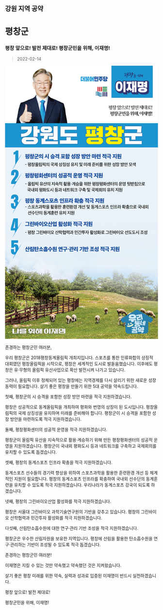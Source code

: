 ## 강원 지역 공약

# 평창군

### 평창 앞으로! 발전 제대로! 평창군민을 위해, 이재명!
> 2022-02-14

![평창군 지역공약](./005_010_015.png)

존경하는 평창군민 여러분,

 

우리 평창군은 2018평창동계올림픽 개최지입니다. 스포츠를 통한 인류화합의 상징적 대회였던 평창올림픽을 시작으로, 평창은 세계적인 도시로 발돋움했습니다. 이후에도 평창은 유·무형의 올림픽 유산사업으로 확산 발전시켜 나가고 있습니다.

 

그러나, 올림픽 이후 정체되어 있는 평창에는 지역경제를 다시 살리기 위한 새로운 성장동력이 필요합니다. 살기 좋은 평창을 만들기 위한 5대 공약을 약속드립니다.

 

첫째, 평창군의 시 승격을 포함한 성장 방안 마련을 적극 지원하겠습니다. 

평창은 성공적으로 동계올림픽을 개최하여 평화와 번영의 상징이 된 도시입니다. 평창올림픽의 국제 상징성을 유지하며 미래를 준비해야 합니다. 평창군이 시 승격을 포함한 성장 방안을 마련하도록 적극 지원하겠습니다. 

 

둘째, 평창평화센터의 성공적 운영을 적극 지원하겠습니다.

평창군이 올림픽 유산을 지속적으로 활용·계승하기 위해 만든 평창평화센터의 성공적 운영을 지원하겠습니다. 평창군이 국내외 평화도시 등과 네트워크를 구축하고 국제회의를 유치할 수 있도록 돕겠습니다. 

 

셋째, 평창의 동계스포츠 인프라 확충을 적극 지원하겠습니다.

동계스포츠 선수들의 경기력 향상을 위하여 스포츠과학을 활용한 훈련환경 개선 등 체계적인 지원이 필요합니다. 평창의 동계스포츠 인프라를 확충하여 국내외 선수단의 동계훈련을 유치할 수 있도록 적극 지원하겠습니다. 우리나라가 동계스포츠 강국이 되도록 하겠습니다. 

 

넷째, 평창의 그린바이오산업 활성화를 적극 지원하겠습니다.

평창은 서울대 그린바이오 과학기술연구원의 기반을 갖추고 있습니다. 평창의 그린바이오 산학협력과 민간투자 활성화를 적극 지원하겠습니다. 

 

다섯째, 산림탄소흡수원에 대한 연구·관리 기반 조성을 적극 지원하겠습니다. 

평창군은 우수한 산림자원을 보유한 지역입니다. 평창에 산림을 활용한 탄소흡수원을 연구·관리하는 기반이 조성될 수 있도록 적극 돕겠습니다.

 

 

존경하는 평창군민 여러분!

 

이재명은 지킬 수 있는 것만 약속했고 약속했던 것은 지켜왔습니다.

살기 좋은 평창 미래를 위한 약속, 실력과 성과로 입증된 이재명이 반드시 실천하겠습니다.

 

평창 앞으로! 발전 제대로! 

평창군민을 위해, 이재명! 

						
